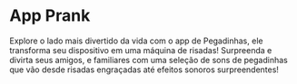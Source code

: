 # App Prank

Explore o lado mais divertido da vida com o app de Pegadinhas, ele transforma seu dispositivo em uma máquina de risadas! Surpreenda e divirta seus amigos, e familiares com uma seleção de sons de pegadinhas que vão desde risadas engraçadas até efeitos sonoros surpreendentes!

